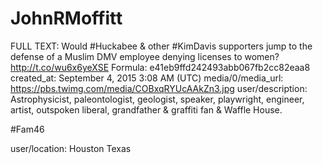 # JohnRMoffitt

FULL TEXT: Would #Huckabee &amp; other #KimDavis supporters jump to the defense of a Muslim DMV employee denying licenses to women? http://t.co/wu6x6yeXSE
Formula: e41eb9ffd242493abb067fb2cc82eaa8
created_at: September 4, 2015 3:08 AM (UTC)
media/0/media_url: https://pbs.twimg.com/media/COBxqRYUcAAkZn3.jpg
user/description: Astrophysicist, paleontologist, geologist, speaker, playwright, engineer, artist, outspoken liberal, grandfather & graffiti fan & Waffle House.

#Fam46

user/location: Houston Texas